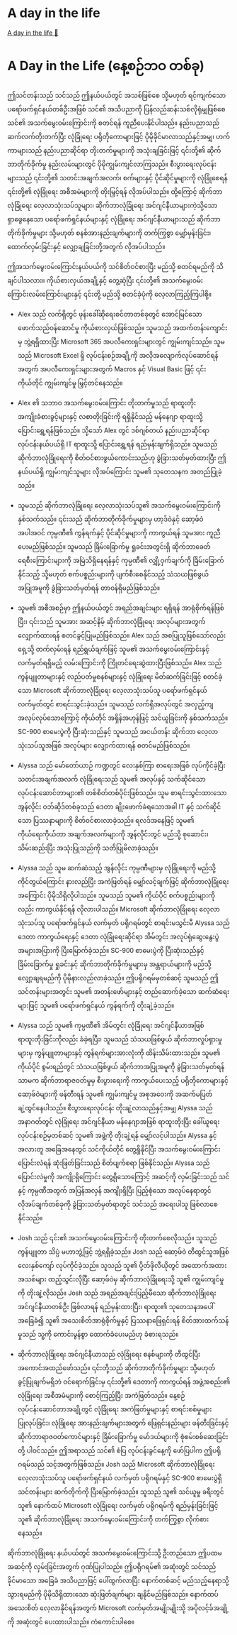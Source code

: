# A day in the life

[A day in the life 🔗](https://www.coursera.org/learn/microsoft-sc-900-exam-preparation-and-practice/lecture/jpS7W/a-day-in-the-life)

# A Day in the Life (နေ့စဉ်ဘဝ တစ်ခု)

ဤသင်တန်းသည် သင်သည် ဤနယ်ပယ်တွင် အသစ်ဖြစ်စေ သို့မဟုတ် ရင့်ကျက်သော ပရော်ဖက်ရှင်နယ်တစ်ဦးအဖြစ် သင်၏ အသိပညာကို ပြန်လည်ဆန်းသစ်လိုရုံမျှဖြစ်စေ သင်၏ အသက်မွေးဝမ်းကြောင်းကို စတင်ရန် ကူညီပေးနိုင်ပါသည်။ နည်းပညာသည် ဆက်လက်တိုးတက်ပြီး လုံခြုံရေး ပရိုတိုကောများဖြင့် ပိုမိုခိုင်မာလာသည်နှင့်အမျှ၊ ဟက်ကာများသည် နည်းပညာဆိုင်ရာ တိုးတက်မှုများကို အသုံးချခြင်းဖြင့် ၎င်းတို့၏ ဆိုက်ဘာတိုက်ခိုက်မှု နည်းလမ်းများတွင် ပိုမိုကျွမ်းကျင်လာကြသည်။ စီးပွားရေးလုပ်ငန်းများသည် ၎င်းတို့၏ သတင်းအချက်အလက်၊ စက်များနှင့် ပိုင်ဆိုင်မှုများကို လုံခြုံစေရန် ၎င်းတို့၏ လုံခြုံရေး အစီအမံများကို တိုးမြှင့်ရန် လိုအပ်ပါသည်။ ထို့ကြောင့် ဆိုက်ဘာလုံခြုံရေး လေ့လာသုံးသပ်သူများ၊ ဆိုက်ဘာလုံခြုံရေး အင်ဂျင်နီယာများကဲ့သို့သော ရှာဖွေနေသော ပရော်ဖက်ရှင်နယ်များနှင့် လုံခြုံရေး အင်ဂျင်နီယာများသည် ဆိုက်ဘာတိုက်ခိုက်မှုများ သို့မဟုတ် စနစ်အားနည်းချက်များကို တက်ကြွစွာ မျှော်မှန်းခြင်း၊ ထောက်လှမ်းခြင်းနှင့် လျှော့ချခြင်းတို့အတွက် လိုအပ်ပါသည်။

ဤအသက်မွေးဝမ်းကြောင်းနယ်ပယ်ကို သင်စိတ်ဝင်စားပြီး မည်သို့ စတင်ရမည်ကို သိချင်ပါသလား။ ကိုယ်စားလှယ်အချို့နှင့် တွေ့ဆုံပြီး ၎င်းတို့၏ အသက်မွေးဝမ်းကြောင်းလမ်းကြောင်းများနှင့် ၎င်းတို့ မည်သို့ စတင်ခဲ့ပုံကို လေ့လာကြည့်ကြပါစို့။

- Alex သည် လက်ရှိတွင် ဖုန်းခေါ်ဆိုရေးစင်တာတစ်ခုတွင် အောင်မြင်သော ဖောက်သည်ဝန်ဆောင်မှု ကိုယ်စားလှယ်ဖြစ်သည်။ သူမသည် အထက်တန်းကျောင်းမှ ဘွဲ့ရရှိထားပြီး Microsoft 365 အပလီကေးရှင်းများတွင် ကျွမ်းကျင်သည်။ သူမသည် Microsoft Excel ရှိ လုပ်ငန်းစဉ်အချို့ကို အလိုအလျောက်လုပ်ဆောင်ရန်အတွက် အပလီကေးရှင်းများအတွက် Macros နှင့် Visual Basic ဖြင့် ၎င်းကိုယ်တိုင် ကျွမ်းကျင်မှု မြှင့်တင်နေသည်။
- Alex ၏ သဘာဝ အသက်မွေးဝမ်းကြောင်း တိုးတက်မှုသည် ရာထူးတိုး အကျိုးခံစားခွင့်များနှင့် လစာတိုးခြင်းကို ရရှိနိုင်သည့် မန်နေဂျာ ရာထူးသို့ ပြောင်းရွှေ့ရန်ဖြစ်သည်။ သို့သော် Alex တွင် ဒစ်ဂျစ်တယ် နည်းပညာဆိုင်ရာ လုပ်ငန်းနယ်ပယ်ရှိ IT ရာထူးသို့ ပြောင်းရွှေ့ရန် ရည်မှန်းချက်ရှိသည်။ သူမသည် ဆိုက်ဘာလုံခြုံရေးကို စိတ်ဝင်စားဖွယ်ကောင်းသည်ဟု ခွဲခြားသတ်မှတ်ထားပြီး ဤနယ်ပယ်ရှိ ကျွမ်းကျင်သူများ လိုအပ်ကြောင်း သူမ၏ သုတေသနက အတည်ပြုခဲ့သည်။
- သူမသည် ဆိုက်ဘာလုံခြုံရေး လေ့လာသုံးသပ်သူ၏ အသက်မွေးဝမ်းကြောင်းကို နှစ်သက်သည်။ ၎င်းသည် ဆိုက်ဘာတိုက်ခိုက်မှုများမှ ဟာ့ဒ်ဝဲနှင့် ဆော့ဖ်ဝဲ အပါအဝင် ကုမ္ပဏီ၏ ကွန်ရက်နှင့် ပိုင်ဆိုင်မှုများကို ကာကွယ်ရန် သူမအား ကူညီပေးမည်ဖြစ်သည်။ သူမသည် ခြိမ်းခြောက်မှု ရှုခင်းအတွင်းရှိ ဆိုက်ဘာခေတ်ရေစီးကြောင်းများကို အမြဲသိရှိနေရန်နှင့် ကုမ္ပဏီ၏ လျှို့ဝှက်ချက်ကို ခြိမ်းခြောက်နိုင်သည့် သို့မဟုတ် စက်ပစ္စည်းများကို ပျက်စီးစေနိုင်သည့် သံသယဖြစ်ဖွယ် အပြုအမူကို ခွဲခြားသတ်မှတ်ရန် တာဝန်ရှိမည်ဖြစ်သည်။
- သူမ၏ အစီအစဉ်မှာ ဤနယ်ပယ်တွင် အရည်အချင်းများ ရရှိရန် အာရုံစိုက်ရန်ဖြစ်ပြီး၊ ၎င်းသည် သူမအား အဆင့်နိမ့် ဆိုက်ဘာလုံခြုံရေး အလုပ်များအတွက် လျှောက်ထားရန် စတင်ခွင့်ပြုမည်ဖြစ်သည်။ Alex သည် အစပြုသူဖြစ်သော်လည်း ရှေ့သို့ တက်လှမ်းရန် ရည်ရွယ်ချက်ဖြင့် သူမ၏ အသက်မွေးဝမ်းကြောင်းနှင့် လက်မှတ်ရရှိမည့် လမ်းကြောင်းကို ကြိုတင်ရေးဆွဲထားပြီးဖြစ်သည်။ Alex သည် ကွန်ပျူတာများနှင့် လည်ပတ်မှုစနစ်များနှင့် လုံခြုံရေး မိတ်ဆက်ခြင်းဖြင့် စတင်ခဲ့သော Microsoft ဆိုက်ဘာလုံခြုံရေး လေ့လာသုံးသပ်သူ ပရော်ဖက်ရှင်နယ် လက်မှတ်တွင် စာရင်းသွင်းခဲ့သည်။ သူမသည် လက်ရှိအလုပ်တွင် အလှည့်ကျ အလုပ်လုပ်သောကြောင့် ကိုယ်တိုင် အရှိန်အဟုန်ဖြင့် သင်ယူခြင်းကို နှစ်သက်သည်။ SC-900 စာမေးပွဲကို ပြီးဆုံးသည်နှင့် သူမသည် အငယ်တန်း ဆိုက်ဘာ လေ့လာသုံးသပ်သူအဖြစ် အလုပ်များ လျှောက်ထားရန် စတင်မည်ဖြစ်သည်။

- Alyssa သည် မော်တော်ယာဉ် ကဏ္ဍတွင် လေးနှစ်ကြာ စာရေးအဖြစ် လုပ်ကိုင်ခဲ့ပြီး သတင်းအချက်အလက် လုံခြုံရေးသည် သူမ၏ အလုပ်နှင့် သက်ဆိုင်သော လုပ်ငန်းဆောင်တာများ၏ တစ်စိတ်တစ်ပိုင်းဖြစ်သည်။ သူမ စာရင်းသွင်းထားသော အွန်လိုင်း ဝဘ်ဆိုဒ်တစ်ခုသည် ဒေတာ ချိုးဖောက်ခံရသောအခါ IT နှင့် သက်ဆိုင်သော ပြဿနာများကို စိတ်ဝင်စားလာခဲ့သည်။ ရလဒ်အနေဖြင့် သူမ၏ ကိုယ်ရေးကိုယ်တာ အချက်အလက်များကို အွန်လိုင်းတွင် မည်သို့ စုဆောင်း၊ သိမ်းဆည်းပြီး အသုံးပြုသည်ကို သတိပြုမိလာခဲ့သည်။
- Alyssa သည် သူမ ဆက်ဆံသည့် အွန်လိုင်း ကုမ္ပဏီများမှ လုံခြုံရေးကို မည်သို့ ကိုင်တွယ်ကြောင်း နားလည်ပြီး အကဲဖြတ်ရန် မျှော်လင့်ချက်ဖြင့် ဆိုက်ဘာလုံခြုံရေးအကြောင်း ပိုမိုသိရှိလိုပါသည်။ သူမသည် သူမ၏ ကိုယ်ပိုင် စက်ပစ္စည်းများကိုလည်း ကာကွယ်နိုင်ရန် လိုလားပါသည်။ Microsoft ဆိုက်ဘာလုံခြုံရေး လေ့လာသုံးသပ်သူ ပရော်ဖက်ရှင်နယ် လက်မှတ် ပရိုဂရမ်တွင် စာရင်းမသွင်းမီ Alyssa သည် ဒေတာ ကာကွယ်ရေးနှင့် ဒေတာ လုံခြုံရေးဆိုင်ရာ အိမ်တွင်း အလုပ်ရုံဆွေးနွေးပွဲ အများအပြားကို ပြီးမြောက်ခဲ့သည်။ SC-900 စာမေးပွဲကို ပြီးဆုံးသည်နှင့် ခြိမ်းခြောက်မှု ရှုခင်းနှင့် ဆိုက်ဘာတိုက်ခိုက်မှုများမှ အန္တရာယ်များကို မည်သို့ လျှော့ချရမည်ကို ပိုမိုနားလည်လာခဲ့သည်။ ဤပရိုဂရမ်မှတစ်ဆင့် သူမသည် ဤသင်တန်းများအတွင်း သူမ၏ အတန်းဖော်များနှင့် တည်ဆောက်ခဲ့သော ဆက်ဆံရေးများဖြင့် သူမ၏ ပရော်ဖက်ရှင်နယ် ကွန်ရက်ကို တိုးချဲ့ခဲ့သည်။
- Alyssa သည် သူမ၏ ကုမ္ပဏီ၏ အိမ်တွင်း လုံခြုံရေး အင်ဂျင်နီယာအဖြစ် ရာထူးတိုးခြင်းကိုလည်း ခံခဲ့ရပြီး၊ သူမသည် သံသယဖြစ်ဖွယ် ဆိုက်ဘာလှုပ်ရှားမှုများမှ ကွန်ပျူတာများနှင့် ကွန်ရက်များအားလုံးကို ထိန်းသိမ်းထားသည်။ သူမ၏ ကိုယ်ပိုင် စွမ်းရည်တွင် သံသယဖြစ်ဖွယ် ဆိုက်ဘာအပြုအမူကို ခွဲခြားသတ်မှတ်ရန်သာမက ဆိုက်ဘာရာဇဝတ်မှုမှ စီးပွားရေးကို ကာကွယ်ပေးသည့် ပရိုတိုကောများနှင့် ဆော့ဖ်ဝဲများကို ဖန်တီးရန် သူမ၏ ကျွမ်းကျင်မှု အစုအဝေးကို အဆက်မပြတ် ချဲ့ထွင်နေပါသည်။ စီးပွားရေးလုပ်ငန်း တိုးချဲ့လာသည်နှင့်အမျှ Alyssa သည် အနာဂတ်တွင် လုံခြုံရေး အင်ဂျင်နီယာ မန်နေဂျာအဖြစ် ရာထူးတိုးပြီး ခေါ်ယူရေး လုပ်ငန်းစဉ်မှတစ်ဆင့် သူမ၏ အဖွဲ့ကို တိုးချဲ့ရန် မျှော်လင့်ပါသည်။ Alyssa နှင့် အလားတူ အခြေအနေတွင် သင်ကိုယ်တိုင် တွေ့ရှိနိုင်ပြီး အသက်မွေးဝမ်းကြောင်း ပြောင်းလဲရန် ဆုံးဖြတ်ခြင်းသည် စိတ်ပျက်စရာ ဖြစ်နိုင်သည်။ Alyssa သည် ပြောင်းလဲမှုကို အကျိုးရှိကြောင်း တွေ့ရှိသောကြောင့် အဆင့်ကို လှမ်းခြင်းသည် သင်နှင့် ကုမ္ပဏီအတွက် အပြန်အလှန် အကျိုးရှိပြီး ပြည့်စုံသော အလုပ်နေရာတွင် လိုအပ်ချက်တစ်ခုကို ခွဲခြားသတ်မှတ်ရာတွင် သင်သည် အရေးပါသူ ဖြစ်လာစေနိုင်သည်။

- Josh သည် ၎င်း၏ အသက်မွေးဝမ်းကြောင်းကို တိုးတက်စေလိုသည်။ သူသည် ကွန်ပျူတာ သိပ္ပံ မဟာဘွဲ့ဖြင့် ဘွဲ့ရရှိခဲ့သည်။ Josh သည် ဆော့ဖ်ဝဲ တီထွင်သူအဖြစ် လေးနှစ်ကျော် လုပ်ကိုင်ခဲ့သည်။ သူသည် သူ၏ ပို့တ်ဖိုလီယိုတွင် အထောက်အထားအသစ်များ ထည့်သွင်းလိုပြီး ဆော့ဖ်ဝဲမှ ဆိုက်ဘာလုံခြုံရေးသို့ သူ၏ ကျွမ်းကျင်မှုကို တိုးချဲ့လိုသည်။ Josh သည် အရည်အချင်းပြည့်မီသော ဆိုက်ဘာလုံခြုံရေး အင်ဂျင်နီယာတစ်ဦး ဖြစ်လာရန် ရည်မှန်းထားပြီး၊ ရာထူး၏ သုတေသနအပေါ် အခြေခံ၍ သူ၏ အသေးစိတ်အာရုံစိုက်မှုနှင့် ပြဿနာဖြေရှင်းရန် စိတ်အားထက်သန်မှုသည် သူ့ကို ကောင်းမွန်စွာ ထောက်ခံပေးမည်ဟု ခံစားရသည်။
- ဆိုက်ဘာလုံခြုံရေး အင်ဂျင်နီယာသည် လုံခြုံရေး စနစ်များကို တီထွင်ပြီး အကောင်အထည်ဖော်သည်။ ၎င်းတို့သည် ဆိုက်ဘာတိုက်ခိုက်မှုများ သို့မဟုတ် ခွင့်ပြုချက်မရှိဘဲ ဝင်ရောက်ခြင်းမှ ၎င်းတို့၏ ဒေတာကို ကာကွယ်ရန် အဖွဲ့အစည်း၏ လုံခြုံရေး အစီအမံများကို စောင့်ကြည့်ပြီး အကဲဖြတ်သည်။ နေ့စဉ် လုပ်ငန်းဆောင်တာအချို့တွင် လုံခြုံရေး အကဲဖြတ်မှုများနှင့် စာရင်းစစ်မှုများ ပြုလုပ်ခြင်း၊ လုံခြုံရေး အားနည်းချက်များအတွက် ဖြေရှင်းနည်းများ ဖန်တီးခြင်းနှင့် ဆိုက်ဘာရာဇဝတ်ကောင်များနှင့် ခြိမ်းခြောက်မှု မော်ဒယ်များကို စုံစမ်းစစ်ဆေးခြင်းတို့ ပါဝင်သည်။ ဤအရာသည် သင်၏ စံပြ လုပ်ငန်းခွင်နေ့ကို ဖော်ပြပါက ဤပရိုဂရမ်သည် သင့်အတွက်ဖြစ်သည်။ Josh သည် Microsoft ဆိုက်ဘာလုံခြုံရေး လေ့လာသုံးသပ်သူ ပရော်ဖက်ရှင်နယ် လက်မှတ် ပရိုဂရမ်နှင့် SC-900 စာမေးပွဲရှိ သင်တန်းများ ဆက်တိုက်ကို ပြီးမြောက်ခဲ့သည်။ သူသည် သူ၏ သင်ယူမှု ခရီးတွင် သူ၏ နောက်ထပ် Microsoft လုံခြုံရေး လက်မှတ် ပရိုဂရမ်ကို ရည်မှန်းခြင်းဖြင့် သူ၏ ဆိုက်ဘာလုံခြုံရေး အသက်မွေးဝမ်းကြောင်းကို တက်ကြွစွာ လိုက်စားနေသည်။

ဆိုက်ဘာလုံခြုံရေး နယ်ပယ်တွင် အသက်မွေးဝမ်းကြောင်းသို့ ဦးတည်သော ဤပထမအဆင့်ကို လှမ်းခြင်းအတွက် ဂုဏ်ပြုပါသည်။ ဤပရိုဂရမ်၏ အဆုံးတွင် သင်သည် ခိုင်မာသော အခြေခံ အသိပညာဖြင့် ပေါ်ထွက်လာပြီး နောက်တစ်ဆင့် မည်သည့်နေရာသို့ သွားရမည်ကို ပိုမိုသိရှိထားသော ဆုံးဖြတ်ချက်များ ချနိုင်မည်ဖြစ်သည်။ နောက်ထပ် အသေးစိတ် လေ့လာနိုင်ရန်အတွက် Microsoft လက်မှတ်အမျိုးမျိုးသို့ အပိုလင့်ခ်အချို့ကို အဆုံးတွင် ပေးထားပါသည်။ ကံကောင်းပါစေ။
